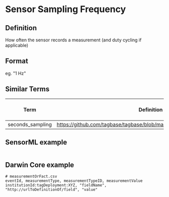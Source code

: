 # Sensor Sampling Frequency

## Definition 
How often the sensor records a measurement (and duty cycling if applicable)

## Format
eg. "1 Hz"

## Similar Terms 
|Term|Definition URL|Source Vocabulary Publisher/Creator|
|----|----------|-----------------|
|seconds_sampling|https://github.com/tagbase/tagbase/blob/master/eTagMetadataInventory.csv#L106|Tagbase|

## SensorML example
```xml

```
## Darwin Core example
```csv
# measurementOrFact.csv
eventId, measurementType, measurementTypeID, measurementValue
institutionId:tagDeployment:XYZ, "fieldName", "http://urlToDefinitionOf/field", "value"
```
